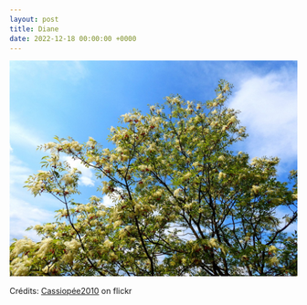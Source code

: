 ```yaml
---
layout: post
title: Diane
date: 2022-12-18 00:00:00 +0000
---
```


![Diane](/images/2022-12-18.jpg)

Crédits: [Cassiopée2010](https://www.flickr.com/people/cmoi30/) on flickr
